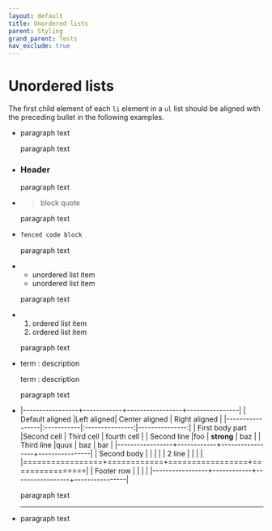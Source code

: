 ```yaml
---
layout: default
title: Unordered lists
parent: Styling
grand_parent: Tests
nav_exclude: true
---
```


# Unordered lists

The first child element of each `li` element in a `ul` list should be aligned with the preceding bullet in the following examples.

- paragraph text

  paragraph text

- ### Header

  paragraph text

- > block quote

  paragraph text

- ```sh
  fenced code block
  ```

  paragraph text

- + unordered list item
  + unordered list item

  paragraph text

- 1. ordered list item
  2. ordered list item

  paragraph text

- term
  : description
  
  term
  : description

  paragraph text

- |-----------------+------------+-----------------+----------------|
  | Default aligned |Left aligned| Center aligned  | Right aligned  |
  |-----------------|:-----------|:---------------:|---------------:|
  | First body part |Second cell | Third cell      | fourth cell    |
  | Second line     |foo         | **strong**      | baz            |
  | Third line      |quux        | baz             | bar            |
  |-----------------+------------+-----------------+----------------|
  | Second body     |            |                 |                |
  | 2 line          |            |                 |                |
  |=================+============+=================+================|
  | Footer row      |            |                 |                |
  |-----------------+------------+-----------------+----------------|

  paragraph text

- ***

  paragraph text
